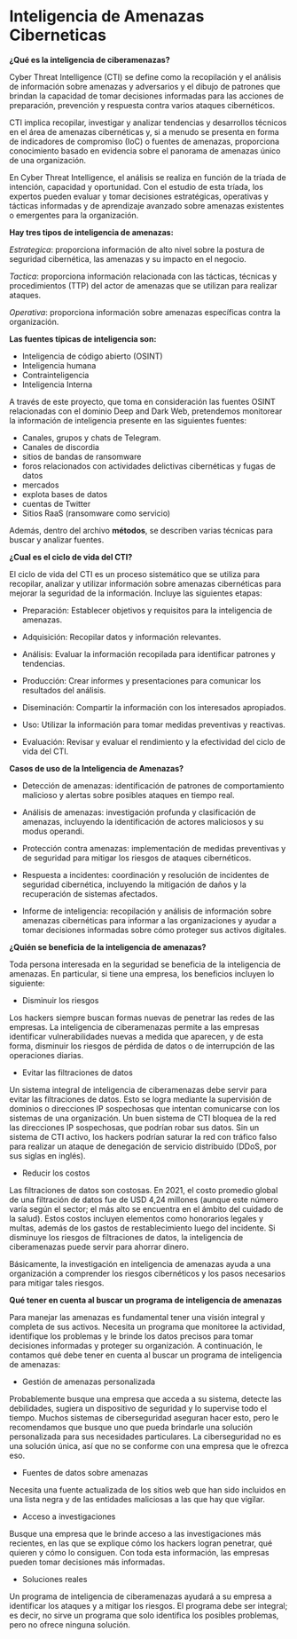 # Inteligencia de Amenazas Ciberneticas


**¿Qué es la inteligencia de ciberamenazas?**

Cyber Threat Intelligence (CTI) se define como la recopilación y el análisis de información sobre amenazas y adversarios y el dibujo de patrones que brindan la capacidad de tomar decisiones informadas para las acciones de preparación, prevención y respuesta contra varios ataques cibernéticos.

CTI implica recopilar, investigar y analizar tendencias y desarrollos técnicos en el área de amenazas cibernéticas y, si a menudo se presenta en forma de indicadores de compromiso (IoC) o fuentes de amenazas, proporciona conocimiento basado en evidencia sobre el panorama de amenazas único de una organización.

En Cyber Threat Intelligence, el análisis se realiza en función de la tríada de intención, capacidad y oportunidad. Con el estudio de esta tríada, los expertos pueden evaluar y tomar decisiones estratégicas, operativas y tácticas informadas y de aprendizaje avanzado sobre amenazas existentes o emergentes para la organización.

**Hay tres tipos de inteligencia de amenazas:**

_Estrategica_: proporciona información de alto nivel sobre la postura de seguridad cibernética, las amenazas y su impacto en el negocio.

_Tactica_: proporciona información relacionada con las tácticas, técnicas y procedimientos (TTP) del actor de amenazas que se utilizan para realizar ataques.

_Operativa_: proporciona información sobre amenazas específicas contra la organización.

**Las fuentes típicas de inteligencia son:**

- Inteligencia de código abierto (OSINT)
- Inteligencia humana
- Contrainteligencia
- Inteligencia Interna

A través de este proyecto, que toma en consideración las fuentes OSINT relacionadas con el dominio Deep and Dark Web, pretendemos monitorear la información de inteligencia presente en las siguientes fuentes:

- Canales, grupos y chats de Telegram.
- Canales de discordia
- sitios de bandas de ransomware
- foros relacionados con actividades delictivas cibernéticas y fugas de datos
- mercados
- explota bases de datos
- cuentas de Twitter
- Sitios RaaS (ransomware como servicio)

Además, dentro del archivo **métodos**, se describen varias técnicas para buscar y analizar fuentes.

**¿Cual es el ciclo de vida del CTI?**

El ciclo de vida del CTI es un proceso sistemático que se utiliza para recopilar, analizar y utilizar información sobre amenazas cibernéticas para mejorar la seguridad de la información. Incluye las siguientes etapas:

- Preparación: Establecer objetivos y requisitos para la inteligencia de amenazas.

- Adquisición: Recopilar datos y información relevantes.

- Análisis: Evaluar la información recopilada para identificar patrones y tendencias.

- Producción: Crear informes y presentaciones para comunicar los resultados del análisis.

- Diseminación: Compartir la información con los interesados apropiados.

- Uso: Utilizar la información para tomar medidas preventivas y reactivas.

- Evaluación: Revisar y evaluar el rendimiento y la efectividad del ciclo de vida del CTI.


**Casos de uso de la Inteligencia de Amenazas?**


- Detección de amenazas: identificación de patrones de comportamiento malicioso y alertas sobre posibles ataques en tiempo real.

- Análisis de amenazas: investigación profunda y clasificación de amenazas, incluyendo la identificación de actores maliciosos y su modus operandi.

- Protección contra amenazas: implementación de medidas preventivas y de seguridad para mitigar los riesgos de ataques cibernéticos.

- Respuesta a incidentes: coordinación y resolución de incidentes de seguridad cibernética, incluyendo la mitigación de daños y la recuperación de sistemas afectados.

- Informe de inteligencia: recopilación y análisis de información sobre amenazas cibernéticas para informar a las organizaciones y ayudar a tomar decisiones informadas sobre cómo proteger sus activos digitales.


**¿Quién se beneficia de la inteligencia de amenazas?**

Toda persona interesada en la seguridad se beneficia de la inteligencia de amenazas. En particular, si tiene una empresa, los beneficios incluyen lo siguiente:

- Disminuir los riesgos

Los hackers siempre buscan formas nuevas de penetrar las redes de las empresas. La inteligencia de ciberamenazas permite a las empresas identificar vulnerabilidades nuevas a medida que aparecen, y de esta forma, disminuir los riesgos de pérdida de datos o de interrupción de las operaciones diarias.

- Evitar las filtraciones de datos

Un sistema integral de inteligencia de ciberamenazas debe servir para evitar las filtraciones de datos. Esto se logra mediante la supervisión de dominios o direcciones IP sospechosas que intentan comunicarse con los sistemas de una organización. Un buen sistema de CTI bloquea de la red las direcciones IP sospechosas, que podrían robar sus datos. Sin un sistema de CTI activo, los hackers podrían saturar la red con tráfico falso para realizar un ataque de denegación de servicio distribuido (DDoS, por sus siglas en inglés).

- Reducir los costos

Las filtraciones de datos son costosas. En 2021, el costo promedio global de una filtración de datos fue de USD 4,24 millones (aunque este número varía según el sector; el más alto se encuentra en el ámbito del cuidado de la salud). Estos costos incluyen elementos como honorarios legales y multas, además de los gastos de restablecimiento luego del incidente. Si disminuye los riesgos de filtraciones de datos, la inteligencia de ciberamenazas puede servir para ahorrar dinero.

Básicamente, la investigación en inteligencia de amenazas ayuda a una organización a comprender los riesgos cibernéticos y los pasos necesarios para mitigar tales riesgos.

**Qué tener en cuenta al buscar un programa de inteligencia de amenazas**

Para manejar las amenazas es fundamental tener una visión integral y completa de sus activos. Necesita un programa que monitoree la actividad, identifique los problemas y le brinde los datos precisos para tomar decisiones informadas y proteger su organización. A continuación, le contamos qué debe tener en cuenta al buscar un programa de inteligencia de amenazas:

- Gestión de amenazas personalizada

Probablemente busque una empresa que acceda a su sistema, detecte las debilidades, sugiera un dispositivo de seguridad y lo supervise todo el tiempo. Muchos sistemas de ciberseguridad aseguran hacer esto, pero le recomendamos que busque uno que pueda brindarle una solución personalizada para sus necesidades particulares. La ciberseguridad no es una solución única, así que no se conforme con una empresa que le ofrezca eso.

- Fuentes de datos sobre amenazas

Necesita una fuente actualizada de los sitios web que han sido incluidos en una lista negra y de las entidades maliciosas a las que hay que vigilar.

- Acceso a investigaciones

Busque una empresa que le brinde acceso a las investigaciones más recientes, en las que se explique cómo los hackers logran penetrar, qué quieren y cómo lo consiguen. Con toda esta información, las empresas pueden tomar decisiones más informadas.

- Soluciones reales

Un programa de inteligencia de ciberamenazas ayudará a su empresa a identificar los ataques y a mitigar los riesgos. El programa debe ser integral; es decir, no sirve un programa que solo identifica los posibles problemas, pero no ofrece ninguna solución.

